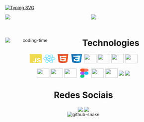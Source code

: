 [![Typing SVG](https://readme-typing-svg.demolab.com?font=Rowdies&duration=3000&pause=1&color=FFFFFF&multiline=true&width=435&height=70&lines=Hi+there+!;Welcome+to+my+github+page)](https://git.io/typing-svg)

<div>
  <img width="45%" src="https://github-readme-stats.vercel.app/api?username=brenolg&show_icons=true&theme=transparent"/>
  <img align="right" width="45%" src="https://github-readme-stats.vercel.app/api/top-langs/?username=brenolg&show_icons=true&theme=transparent&layout=compact"/>
</div>
 
<div  align="center"> 
  <div style="display: inline_block"><br>
     
<div align="center">
    <img align="left" width="35%" alt="coding-time" src="https://31.media.tumblr.com/2e8986a1b1c062623cea1b9edaddcc52/tumblr_mup3qzOPsX1rk0k2jo1_500.gif">
    <h1 align="center">Technologies </h1>
    <div>
    <img align="center" height="30" width="40" src="https://raw.githubusercontent.com/devicons/devicon/master/icons/javascript/javascript-plain.svg">
    <img align="center" height="30" width="40" src="https://raw.githubusercontent.com/devicons/devicon/master/icons/react/react-original.svg">
    <img align="center" height="30" width="40" src="https://raw.githubusercontent.com/devicons/devicon/master/icons/html5/html5-original.svg">
    <img align="center" height="30" width="40" src="https://raw.githubusercontent.com/devicons/devicon/master/icons/css3/css3-original.svg">
    <img align="center" height="30" width="40" src="https://www.vectorlogo.zone/logos/github/github-tile.svg">
    <img align="center" height="30" width="40" src="https://cdn.jsdelivr.net/gh/devicons/devicon/icons/git/git-original.svg">
    <img align="center" height="30" width="40" src="https://www.vectorlogo.zone/logos/jestjsio/jestjsio-icon.svg">
    <img align="center" height="30" width="40" src="https://testing-library.com/img/octopus-128x128.png">
    <br>
    </div> 
    <br>
    <div>
    <img align="center" height="30" width="40" src="https://cdn.jsdelivr.net/gh/devicons/devicon/icons/docker/docker-plain.svg">
    <img align="center" height="30" width="40" src="https://cdn.worldvectorlogo.com/logos/redux.svg">
    <img align="center" height="30" width="40" src="https://www.vectorlogo.zone/logos/eslint/eslint-icon.svg">
    <img align="center" height="30" width="40" src="https://github.com/devicons/devicon/blob/v2.15.1/icons/figma/figma-original.svg">
    <img align="center" height="30" width="40" src="https://upload.vectorlogo.zone/logos/getbootstrap/images/987f8f6c-263a-47b1-a85d-853cfca215d9.svg">   
    <img align="center" height="30" width="40" src="https://user-images.githubusercontent.com/103611470/212475683-30aa8c88-7c9c-4176-a385-64daefc2f63e.png">     
    <img align="center" height="30"  src="https://user-images.githubusercontent.com/103611470/212475773-3c7263dd-43b7-4b24-8611-7d7992fa99d7.png">
    <img align="center" height="30"  src="https://user-images.githubusercontent.com/103611470/212475815-a3154e78-68ac-4d4b-b5d5-6e4168a69948.png">
    </div>
  
  <div align="center">
  <h1>Redes Sociais</h1>
    <a href = "mailto: brenolgar@gmail.com">
         <img align="center" height="50"  src="https://user-images.githubusercontent.com/103611470/212475905-d14fd4fa-4ea5-41a4-a161-12c1cd42e277.png">
    </a>
      <a href = "http://www.linkedin.com/in/breno-lg" target="_blank" rel="noreferrer"> 
         <img align="center" height="50"  src="https://user-images.githubusercontent.com/103611470/212475971-cbf5aa0a-6714-4b8e-b5ae-4f64817ad12a.png">
    </a>
  </div>
  
</div>

<picture>
  <source media="(prefers-color-scheme: dark)" srcset="github-snake-dark.svg">
  <source media="(prefers-color-scheme: light)" srcset="github-snake.svg">
  <img alt="github-snake" src="github-snake.svg">
</picture>
 
